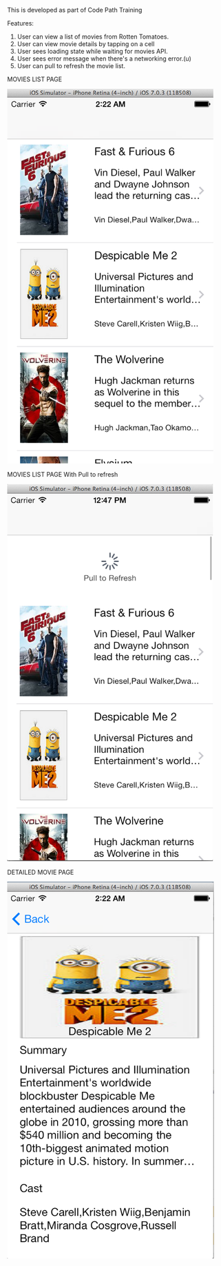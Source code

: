 This is developed as part of Code Path Training

Features:


1. User can view a list of movies from Rotten Tomatoes.  
2. User can view movie details by tapping on a cell
3. User sees loading state while waiting for movies API. 
4. User sees error message when there's a networking error.(u) 
5. User can pull to refresh the movie list.


MOVIES LIST PAGE

![ScreenShot](/screenshots/rotten1.png)



MOVIES LIST PAGE With Pull to refresh

![ScreenShot](/screenshots/rotten3.png)


DETAILED MOVIE PAGE

![ScreenShot](/screenshots/rotten2.png)

